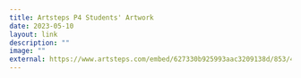 ```yaml
---
title: Artsteps P4 Students' Artwork
date: 2023-05-10
layout: link
description: ""
image: ""
external: https://www.artsteps.com/embed/627330b925993aac3209138d/853/480
---
```

